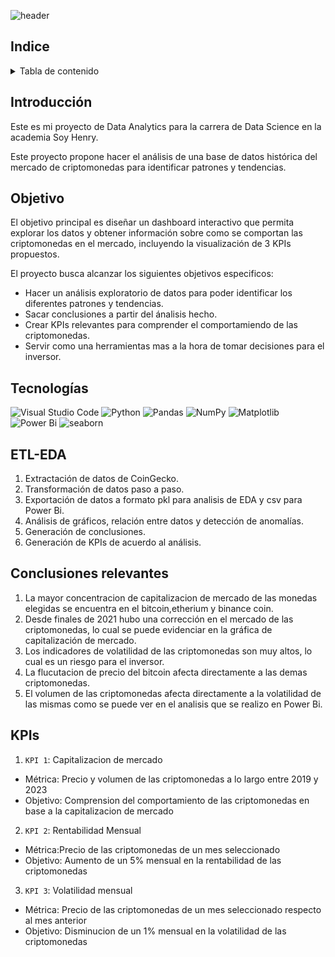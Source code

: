 ![header](https://capsule-render.vercel.app/api?type=waving&height=190&section=header&text=%20Cryptocurrency%20Market%20Data%20Analytics&fontSize=30&&color=957DAD&fontColor=ffffff&fontAlignY=35)

## Indice
<!-- TABLE OF CONTENTS -->
<details>
  <summary>Tabla de contenido</summary>
  <ol>
    <li><a href="#Indice">Índice</a></li>
    <li><a href="#Introducción">Introducción</a></li>
    <li><a href="#Objetivo">Objetivo</a></li>
    <li><a href="#Tecnologías">Tecnologías Utilizadas</a></li>
    <li><a href="#ETL-EDA">ETL-EDA</a></li>
    <li><a href="#Conclusiones relevantes">Conclusiones relevantes</a></li>
    <li><a href="#KPIs">KPIs</a></li>
  </ol>
</details>

## Introducción
Este es mi proyecto de Data Analytics para la carrera de Data Science en la academia Soy Henry. 

Este proyecto propone hacer el análisis de una base de datos histórica del mercado de criptomonedas para identificar patrones y tendencias. 

## Objetivo
El objetivo principal es diseñar un dashboard interactivo que permita explorar los datos y obtener información sobre como se comportan las criptomonedas en el mercado, incluyendo la visualización de 3 KPIs propuestos. 

El proyecto busca alcanzar los siguientes objetivos especificos:
- Hacer un análisis exploratorio de datos para poder identificar los diferentes patrones y tendencias. 
- Sacar conclusiones a partir del ánalisis hecho.
- Crear KPIs relevantes para comprender el comportamiendo de las criptomonedas.
- Servir como una herramientas mas a la hora de tomar decisiones para el inversor.

## Tecnologías
![Visual Studio Code](https://img.shields.io/badge/Visual%20Studio%20Code-0078d7.svg?style=for-the-badge&logo=visual-studio-code&logoColor=white)
![Python](https://img.shields.io/badge/python-3670A0?style=for-the-badge&logo=python&logoColor=ffdd54)
![Pandas](https://img.shields.io/badge/pandas-%23150458.svg?style=for-the-badge&logo=pandas&logoColor=white)
![NumPy](https://img.shields.io/badge/numpy-%23013243.svg?style=for-the-badge&logo=numpy&logoColor=white)
![Matplotlib](https://img.shields.io/badge/Matplotlib-%23ffffff.svg?style=for-the-badge&logo=Matplotlib&logoColor=black)
![Power Bi](https://img.shields.io/badge/power_bi-F2C811?style=for-the-badge&logo=powerbi&logoColor=black)
![seaborn](https://img.shields.io/badge/seaborn-%23ffffff.svg?style=for-the-badge&logo=seaborn&logoColor=black)

## ETL-EDA

1. Extractación de datos de CoinGecko.
2. Transformación de datos paso a paso.
3. Exportación de datos a formato pkl para analisis de EDA y csv para Power Bi.
4. Análisis de gráficos, relación entre datos y detección de anomalías.
5. Generación de conclusiones.
6. Generación de KPIs de acuerdo al análisis.

## Conclusiones relevantes
1. La mayor concentracion de capitalizacion de mercado de las monedas elegidas se encuentra en el bitcoin,etherium y binance coin.
2. Desde finales de 2021 hubo una corrección en el mercado de las criptomonedas, lo cual se puede evidenciar en la gráfica de capitalización de mercado.
3. Los indicadores de volatilidad de las criptomonedas son muy altos, lo cual es un riesgo para el inversor.
4. La flucutacion de precio del bitcoin afecta directamente a las demas criptomonedas.
5. El volumen de las criptomonedas afecta directamente a la volatilidad de las mismas como se puede ver en el analisis que se realizo en Power Bi.

## KPIs
1. `KPI 1`: Capitalizacion de mercado 
- Métrica: Precio y volumen de las criptomonedas a lo largo entre 2019 y 2023
- Objetivo: Comprension del comportamiento de las criptomonedas en base a la capitalizacion de mercado
2. `KPI 2`: Rentabilidad Mensual
- Métrica:Precio de las criptomonedas de un mes seleccionado
- Objetivo: Aumento de un 5% mensual en la rentabilidad de las criptomonedas
3. `KPI 3`: Volatilidad mensual 
- Métrica: Precio de las criptomonedas de un mes seleccionado respecto al mes anterior
- Objetivo: Disminucion de un 1% mensual en la volatilidad de las criptomonedas